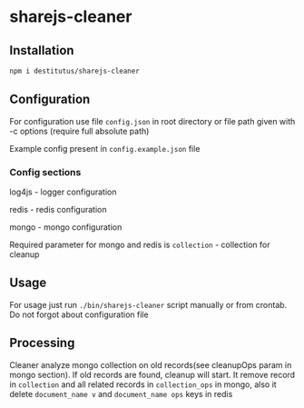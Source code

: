 sharejs-cleaner
===============

## Installation

```bash
npm i destitutus/sharejs-cleaner
```

## Configuration

For configuration use file ```config.json``` in root directory or file path
given with -c options (require full absolute path)

Example config present in ```config.example.json``` file

### Config sections

log4js - logger configuration

redis - redis configuration

mongo - mongo configuration

Required parameter for mongo and redis is ```collection``` - collection for cleanup

## Usage

For usage just run ```./bin/sharejs-cleaner``` script manually or from crontab.
Do not forgot about configuration file

## Processing

Cleaner analyze mongo collection on old records(see cleanupOps param in mongo section).
If old records are found, cleanup will start. It remove record in ```collection``` and all
related records in ```collection_ops``` in mongo, also it delete
```document_name v``` and ```document_name ops``` keys in redis